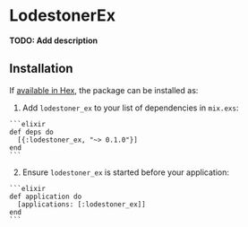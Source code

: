 # LodestonerEx

**TODO: Add description**

## Installation

If [available in Hex](https://hex.pm/docs/publish), the package can be installed as:

  1. Add `lodestoner_ex` to your list of dependencies in `mix.exs`:

    ```elixir
    def deps do
      [{:lodestoner_ex, "~> 0.1.0"}]
    end
    ```

  2. Ensure `lodestoner_ex` is started before your application:

    ```elixir
    def application do
      [applications: [:lodestoner_ex]]
    end
    ```
